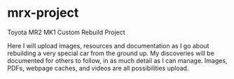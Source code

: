 mrx-project
====

Toyota MR2 MK1 Custom Rebuild Project

Here I will upload images, resources and documentation as I go about
rebuilding a very special car from the ground up. 
My discoveries will be documented for others to follow, in as much
detail as I can manage. Images, PDFs, webpage caches, and videos
are all possibilities upload.

